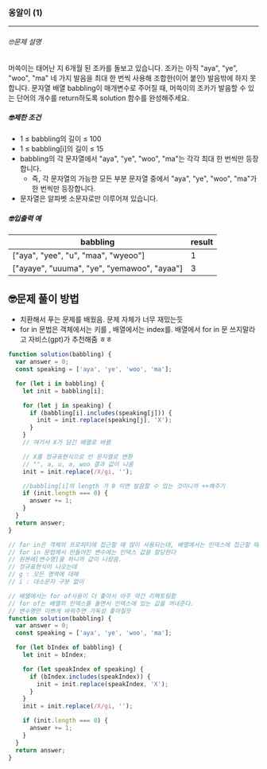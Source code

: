 ### 옹알이 (1)

---

###### 🤓문제 설명

머쓱이는 태어난 지 6개월 된 조카를 돌보고 있습니다. 조카는 아직 "aya", "ye", "woo", "ma" 네 가지 발음을 최대 한 번씩 사용해 조합한(이어 붙인) 발음밖에 하지 못합니다. 문자열 배열 babbling이 매개변수로 주어질 때, 머쓱이의 조카가 발음할 수 있는 단어의 개수를 return하도록 solution 함수를 완성해주세요.

##### 🤓제한 조건

- 1 ≤ babbling의 길이 ≤ 100
- 1 ≤ babbling[i]의 길이 ≤ 15
- babbling의 각 문자열에서 "aya", "ye", "woo", "ma"는 각각 최대 한 번씩만 등장합니다.
  - 즉, 각 문자열의 가능한 모든 부분 문자열 중에서 "aya", "ye", "woo", "ma"가 한 번씩만 등장합니다.
- 문자열은 알파벳 소문자로만 이루어져 있습니다.

##### 🤓입출력 예

| babbling                                    | result |
| ------------------------------------------- | ------ |
| ["aya", "yee", "u", "maa", "wyeoo"]         | 1      |
| ["ayaye", "uuuma", "ye", "yemawoo", "ayaa"] | 3      |

## 🤓문제 풀이 방법

- 치환해서 푸는 문제를 배웠음. 문제 자체가 너무 재밌는듯
- for in 문법은 객체에서는 키를 , 배열에서는 index를. 배열에서 for in 문 쓰지말라고 자비스(gpt)가 추천해줌 ㅎㅎ

```javascript
function solution(babbling) {
  var answer = 0;
  const speaking = ['aya', 'ye', 'woo', 'ma'];

  for (let i in babbling) {
    let init = babbling[i];

    for (let j in speaking) {
      if (babbling[i].includes(speaking[j])) {
        init = init.replace(speaking[j], 'X');
      }
    }
    // 여기서 X가 담긴 배열로 바뀜

    // X를 정규표현식으로 빈 문자열로 변환
    // "", a, u, a, woo 결과 값이 나옴
    init = init.replace(/X/gi, '');

    //babbling[i]의 length 가 0 이면 발음할 수 있는 것이니까 ++해주기
    if (init.length === 0) {
      answer += 1;
    }
  }
  return answer;
}

// for in은 객체의 프로퍼티에 접근할 때 많이 사용되는데, 배열에서는 인덱스에 접근할 때 사용되기도 한다.
// for in 문법에서 만들어진 변수에는 인덱스 값을 할당한다
// 원본에[변수명]을 하니까 값이 나왔음.
// 정규표현식이 나오는데
// g : 모든 영역에 대해
// i : 대소문자 구분 없이
```

```javascript
// 배열에서는 for of사용이 더 좋아서 아주 약간 리팩토링함
// for of는 배열의 인덱스를 돌면서 인덱스에 있는 값을 꺼내준다.
// 변수명만 이쁘게 바꿔주면 가독성 좋아질듯
function solution(babbling) {
  var answer = 0;
  const speaking = ['aya', 'ye', 'woo', 'ma'];

  for (let bIndex of babbling) {
    let init = bIndex;

    for (let speakIndex of speaking) {
      if (bIndex.includes(speakIndex)) {
        init = init.replace(speakIndex, 'X');
      }
    }
    init = init.replace(/X/gi, '');

    if (init.length === 0) {
      answer += 1;
    }
  }
  return answer;
}
```
